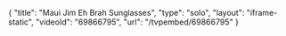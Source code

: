 {
    "title": "Maui Jim Eh Brah Sunglasses",
    "type": "solo",
    "layout": "iframe-static",
    "videoId": "69866795",
    "url": "\/tvpembed\/69866795"
}